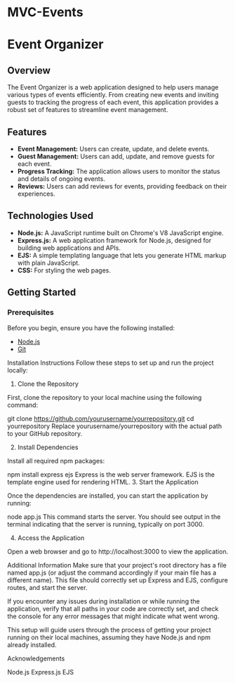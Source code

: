 # MVC-Events
# Event Organizer

## Overview
The Event Organizer is a web application designed to help users manage various types of events efficiently. From creating new events and inviting guests to tracking the progress of each event, this application provides a robust set of features to streamline event management.

## Features
- **Event Management:** Users can create, update, and delete events.
- **Guest Management:** Users can add, update, and remove guests for each event.
- **Progress Tracking:** The application allows users to monitor the status and details of ongoing events.
- **Reviews:** Users can add reviews for events, providing feedback on their experiences.

## Technologies Used
- **Node.js:** A JavaScript runtime built on Chrome's V8 JavaScript engine.
- **Express.js:** A web application framework for Node.js, designed for building web applications and APIs.
- **EJS:** A simple templating language that lets you generate HTML markup with plain JavaScript.
- **CSS:** For styling the web pages.

## Getting Started

### Prerequisites
Before you begin, ensure you have the following installed:
- [Node.js](https://nodejs.org/en/)
- [Git](https://git-scm.com/)

Installation Instructions
Follow these steps to set up and run the project locally:

1. Clone the Repository

First, clone the repository to your local machine using the following command:


git clone https://github.com/yourusername/yourrepository.git
cd yourrepository
Replace yourusername/yourrepository with the actual path to your GitHub repository.

2. Install Dependencies

Install all required npm packages:


npm install express ejs
Express is the web server framework.
EJS is the template engine used for rendering HTML.
3. Start the Application

Once the dependencies are installed, you can start the application by running:


node app.js
This command starts the server. You should see output in the terminal indicating that the server is running, typically on port 3000.

4. Access the Application

Open a web browser and go to http://localhost:3000 to view the application.

Additional Information
Make sure that your project's root directory has a file named app.js (or adjust the command accordingly if your main file has a different name). This file should correctly set up Express and EJS, configure routes, and start the server.

If you encounter any issues during installation or while running the application, verify that all paths in your code are correctly set, and check the console for any error messages that might indicate what went wrong.

This setup will guide users through the process of getting your project running on their local machines, assuming they have Node.js and npm already installed.

Acknowledgements

Node.js
Express.js
EJS


